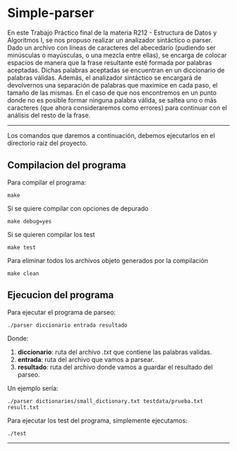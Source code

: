 # Simple-parser
En este Trabajo Práctico final de la materia R212 - Estructura de Datos y Algoritmos I, se nos propuso realizar un analizador
sintáctico o parser. \
Dado un archivo con lı́neas de caracteres del abecedario (pudiendo
ser minúsculas o mayúsculas, o una mezcla entre ellas), se encarga de colocar espacios
de manera que la frase resultante esté formada por palabras aceptadas. Dichas palabras
aceptadas se encuentran en un diccionario de palabras válidas. Además, el analizador
sintáctico se encargará de devolvernos una separación de palabras que maximice en cada
paso, el tamaño de las mismas.
En el caso de que nos encontremos en un punto donde no es posible formar ninguna
palabra válida, se saltea uno o más caracteres (que ahora consideraremos como errores)
para continuar con el análisis del resto de la frase.

---

Los comandos que daremos a continuación, debemos ejecutarlos en el directorio raíz del proyecto. 

## Compilacion del programa

Para compilar el programa:

    make

Si se quiere compilar con opciones de depurado

    make debug=yes

Si se quieren compilar los test

    make test

Para eliminar todos los archivos objeto generados por la compilación

    make clean

## Ejecucion del programa
Para ejecutar el programa de parseo:

    ./parser diccionario entrada resultado

Donde:
1. **diccionario**: ruta del archivo *.txt* que contiene las palabras validas. 
2. **entrada**: ruta del archivo que vamos a parsear.
3. **resultado**: ruta del archivo donde vamos a guardar el resultado del parseo.

Un ejemplo sería:

    ./parser dictionaries/small_dictionary.txt testdata/prueba.txt result.txt
  
Para ejecutar los test del programa, simplemente ejecutamos:

    ./test

---